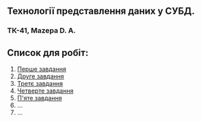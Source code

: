 

## Технології представлення даних у СУБД.
### ТК-41, Mazepa D. A.
## Список для робіт:
1. [Перше завдання](https://github.com/11MaDmAn18/SUBD/tree/main/lab1)
2. [Друге завдання](https://github.com/11MaDmAn18/SUBD/tree/main/lab2)
3. [Третє завдання](https://github.com/11MaDmAn18/SUBD/tree/main/lab3)
4. [Четверте завдання](https://github.com/11MaDmAn18/SUBD/tree/main/lab4)
5. [П'яте завдання](https://github.com/11MaDmAn18/SUBD/tree/main/lab5)
6. ...
7. ...